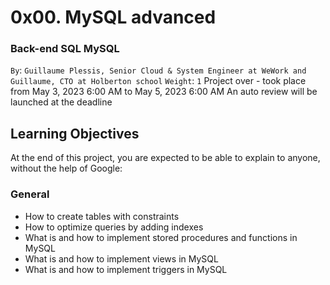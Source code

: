 # 0x00. MySQL advanced
### Back-end SQL MySQL
 `By`: `Guillaume Plessis, Senior Cloud & System Engineer at WeWork and Guillaume, CTO at Holberton school`
 `Weight`: `1`
 Project over - took place from May 3, 2023 6:00 AM to May 5, 2023 6:00 AM
 An auto review will be launched at the deadline

## Learning Objectives
At the end of this project, you are expected to be able to explain to anyone, without the help of Google:

### General
* How to create tables with constraints
* How to optimize queries by adding indexes
* What is and how to implement stored procedures and functions in MySQL
* What is and how to implement views in MySQL
* What is and how to implement triggers in MySQL
